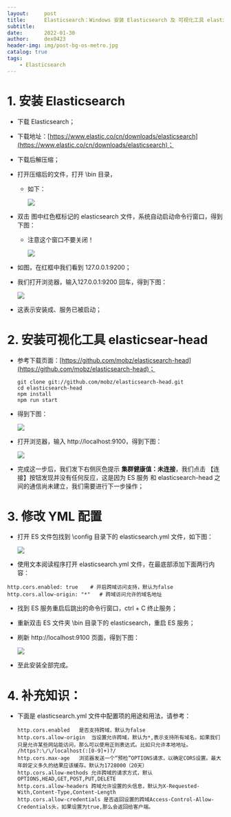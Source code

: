 ```yaml
---
layout:     post
title:      Elasticsearch：Windows 安装 Elasticsearch 及 可视化工具 elasticsear-head
subtitle:   
date:       2022-01-30
author:     dex0423
header-img: img/post-bg-os-metro.jpg
catalog: true
tags:
    - Elasticsearch
---
```



# 1. 安装 Elasticsearch

- 下载 Elasticsearch；
- 下载地址：[https://www.elastic.co/cn/downloads/elasticsearch](https://www.elastic.co/cn/downloads/elasticsearch)；

- 下载后解压缩；

- 打开压缩后的文件，打开 \bin 目录，
  - 如下：

    ![]({{site.baseurl}}/img-post/es-3.png)
  
- 双击 图中红色框标记的 elasticsearch 文件，系统自动启动命令行窗口，得到下图：
  - 注意这个窗口不要关闭！

    ![]({{site.baseurl}}/img-post/es-4.png)
  
- 如图，在红框中我们看到 127.0.0.1:9200；

- 我们打开浏览器，输入127.0.0.1:9200 回车，得到下图：

  ![]({{site.baseurl}}/img-post/es-5.png)

- 这表示安装成、服务已被启动；

# 2. 安装可视化工具 elasticsear-head

- 参考下载页面：[https://github.com/mobz/elasticsearch-head](https://github.com/mobz/elasticsearch-head)；
    
    ```
    git clone git://github.com/mobz/elasticsearch-head.git
    cd elasticsearch-head
    npm install
    npm run start
    ```
  
- 得到下图：

  ![]({{site.baseurl}}/img-post/es-6.png)

- 打开浏览器，输入 http://localhost:9100，得到下图：

  ![]({{site.baseurl}}/img-post/es-7.png)

- 完成这一步后，我们发下右侧灰色提示 **集群健康值：未连接**，我们点击 【连接】按钮发现并没有任何反应，这是因为 ES 服务 和 elasticsearch-head 之间的通信尚未建立，我们需要进行下一步操作；

# 3. 修改 YML 配置

- 打开 ES 文件包找到 \config 目录下的 elasticsearch.yml 文件，如下图：

  ![]({{site.baseurl}}/img-post/es-8.png)

- 使用文本阅读程序打开 elasticsearch.yml 文件，在最底部添加下面两行内容：

```
http.cors.enabled: true    # 开启跨域访问支持，默认为false
http.cors.allow-origin: "*"   # 跨域访问允许的域名地址
```

- 找到 ES 服务重启后跳出的命令行窗口，ctrl + C 终止服务；
  
- 重新双击 ES 文件夹 \bin 目录下的 elasticsearch，重启 ES 服务；
  
- 刷新 http://localhost:9100 页面，得到下图：

  ![]({{site.baseurl}}/img-post/es-9.png)

- 至此安装全部完成。

# 4. 补充知识：

- 下面是 elasticsearch.yml 文件中配置项的用途和用法，请参考：

    ```
    http.cors.enabled	是否支持跨域，默认为false
    http.cors.allow-origin	当设置允许跨域，默认为*,表示支持所有域名，如果我们只是允许某些网站能访问，那么可以使用正则表达式。比如只允许本地地址。 /https?:\/\/localhost(:[0-9]+)?/
    http.cors.max-age	浏览器发送一个“预检”OPTIONS请求，以确定CORS设置。最大年龄定义多久的结果应该缓存。默认为1728000（20天）
    http.cors.allow-methods	允许跨域的请求方式，默认OPTIONS,HEAD,GET,POST,PUT,DELETE
    http.cors.allow-headers	跨域允许设置的头信息，默认为X-Requested-With,Content-Type,Content-Length
    http.cors.allow-credentials	是否返回设置的跨域Access-Control-Allow-Credentials头，如果设置为true,那么会返回给客户端。
    ```
